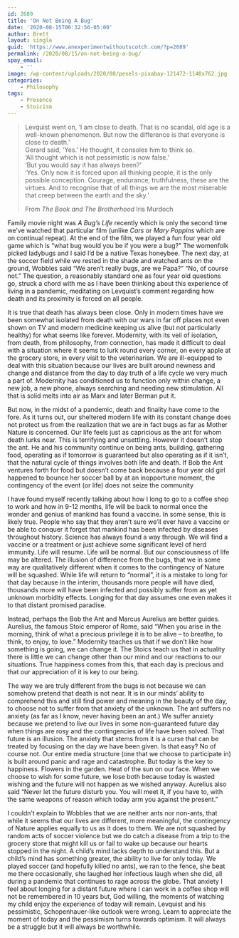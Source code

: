 ```yaml
---
id: 2689
title: 'On Not Being A Bug'
date: '2020-08-15T06:32:56-05:00'
author: Brett
layout: single
guid: 'https://www.anexperimentwithoutscotch.com/?p=2689'
permalink: /2020/08/15/on-not-being-a-bug/
spay_email:
    - ''
image: /wp-content/uploads/2020/08/pexels-pixabay-121472-1140x762.jpg
categories:
    - Philosophy
tags:
    - Presence
    - Stoicism
---
```


> Levquist went on, ‘I am close to death. That is no scandal, old age is a well-known phenomenon. But now the difference is that everyone is close to death.’  
> Gerard said, ‘Yes.’ He thought, it consoles him to think so.  
> ‘All thought which is not pessimistic is now false.’  
> ‘But you would say it has always been?’  
> ‘Yes. Only now it is forced upon all thinking people, it is the only possible conception. Courage, endurance, truthfulness, these are the virtues. And to recognise that of all things we are the most miserable that creep between the earth and the sky.’  
>   
> From *The Book and The Brotherhood* Iris Murdoch

Family movie night was *A Bug’s Life* recently which is only the second time we’ve watched that particular film (unlike *Cars* or *Mary Poppins* which are on continual repeat). At the end of the film, we played a fun four year old game which is “what bug would you be if you were a bug?” The womenfolk picked ladybugs and I said I’d be a native Texas honeybee. The next day, at the soccer field while we rested in the shade and watched ants on the ground, Wobbles said “We aren’t really bugs, are we Papa?” “No, of course not.” The question, a reasonably standard one as four year old questions go, struck a chord with me as I have been thinking about this experience of living in a pandemic, meditating on Levquist’s comment regarding how death and its proximity is forced on all people.

It is true that death has always been close. Only in modern times have we been somewhat isolated from death with our wars in far off places not even shown on TV and modern medicine keeping us alive (but not particularly healthy) for what seems like forever. Modernity, with its veil of isolation, from death, from philosophy, from connection, has made it difficult to deal with a situation where it seems to lurk round every corner, on every apple at the grocery store, in every visit to the veterinarian. We are ill-equipped to deal with this situation because our lives are built around newness and change and distance from the day to day truth of a life cycle we very much a part of. Modernity has conditioned us to function only within change, a new job, a new phone, always searching and needing new stimulation. All that is solid melts into air as Marx and later Berman put it.

But now, in the midst of a pandemic, death and finality have come to the fore. As it turns out, our sheltered modern life with its constant change does not protect us from the realization that we are in fact bugs as far as Mother Nature is concerned. Our life feels just as capricious as the ant for whom death lurks near. This is terrifying and unsettling. However it doesn’t stop the ant. He and his community continue on being ants, building, gathering food, operating as if tomorrow is guaranteed but also operating as if it isn’t, that the natural cycle of things involves both life and death. If Bob the Ant ventures forth for food but doesn’t come back because a four year old girl happened to bounce her soccer ball by at an inopportune moment, the contingency of the event (or life) does not seize the community

I have found myself recently talking about how I long to go to a coffee shop to work and how in 9-12 months, life will be back to normal once the wonder and genius of mankind has found a vaccine. In some sense, this is likely true. People who say that they aren’t sure we’ll ever have a vaccine or be able to conquer it forget that mankind has been infected by diseases throughout history. Science has always found a way through. We will find a vaccine or a treatment or just achieve some significant level of herd immunity. Life will resume. Life will be normal. But our consciousness of life may be altered. The illusion of difference from the bugs, that we in some way are qualitatively different when it comes to the contingency of Nature will be squashed. While life will return to “normal”, it is a mistake to long for that day because in the interim, thousands more people will have died, thousands more will have been infected and possibly suffer from as yet unknown morbidity effects. Longing for that day assumes one even makes it to that distant promised paradise.

Instead, perhaps the Bob the Ant and Marcus Aurelius are better guides. Aurelius, the famous Stoic emperor of Rome, said “When you arise in the morning, think of what a precious privilege it is to be alive – to breathe, to think, to enjoy, to love.” Modernity teaches us that if we don’t like how something is going, we can change it. The Stoics teach us that in actuality there is little we can change other than our mind and our reactions to our situations. True happiness comes from this, that each day is precious and that our appreciation of it is key to our being.

The way we are truly different from the bugs is not because we can somehow pretend that death is not near. It is in our minds’ ability to comprehend this and still find power and meaning in the beauty of the day, to choose not to suffer from that anxiety of the unknown. The ant suffers no anxiety (as far as I know, never having been an ant.) We suffer anxiety because we pretend to live our lives in some non-guaranteed future day when things are rosy and the contingencies of life have been solved. That future is an illusion. The anxiety that stems from it is a curse that can be treated by focusing on the day we have been given. Is that easy? No of course not. Our entire media structure (one that we choose to participate in) is built around panic and rage and catastrophe. But today is the key to happiness. Flowers in the garden. Heat of the sun on our face. When we choose to wish for some future, we lose both because today is wasted wishing and the future will not happen as we wished anyway. Aurelius also said “Never let the future disturb you. You will meet it, if you have to, with the same weapons of reason which today arm you against the present.”

I couldn’t explain to Wobbles that we are neither ants nor non-ants, that while it seems that our lives are different, more meaningful, the contingency of Nature applies equally to us as it does to them. We are not squashed by random acts of soccer violence but we do catch a disease from a trip to the grocery store that might kill us or fail to wake up because our hearts stopped in the night. A child’s mind lacks depth to understand this. But a child’s mind has something greater, the ability to live for only today. We played soccer (and hopefully killed no ants), we ran to the fence, she beat me there occasionally, she laughed her infectious laugh when she did, all during a pandemic that continues to rage across the globe. That anxiety I feel about longing for a distant future where I can work in a coffee shop will not be remembered in 10 years but, God willing, the moments of watching my child enjoy the experience of today will remain. Levquist and his pessimistic, Schopenhauer-like outlook were wrong. Learn to appreciate the moment of today and the pessimism turns towards optimism. It will always be a struggle but it will always be worthwhile.